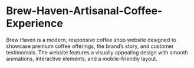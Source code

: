 # Brew-Haven-Artisanal-Coffee-Experience
Brew Haven is a modern, responsive coffee shop website designed to showcase premium coffee offerings, the brand’s story, and customer testimonials. The website features a visually appealing design with smooth animations, interactive elements, and a mobile-friendly layout.
